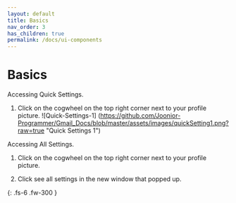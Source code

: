 ```yaml
---
layout: default
title: Basics
nav_order: 3
has_children: true
permalink: /docs/ui-components
---
```


# Basics

Accessing Quick Settings.

1. Click on the cogwheel on the top right corner next to your profile picture.
 ![Quick-Settings-1] (<https://github.com/Joonior-Programmer/Gmail_Docs/blob/master/assets/images/quickSetting1.png?raw=true> "Quick Settings 1")

Accessing All Settings.

1. Click on the cogwheel on the top right corner next to your profile picture.

2. Click see all settings in the new window that popped up.

{: .fs-6 .fw-300 }
